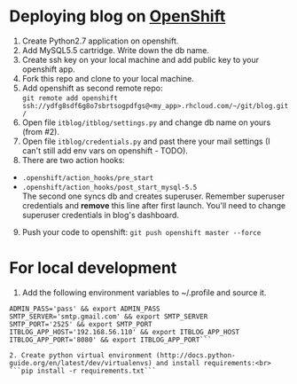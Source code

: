 Deploying blog on [OpenShift](https://www.openshift.com/ "OpenShift")
===========================

1. Create Python2.7 application on openshift.
2. Add MySQL5.5 cartridge. Write down the db name.
3. Create ssh key on your local machine and add public key to your openshift app.
4. Fork this repo and clone to your local machine.
5. Add openshift as second remote repo:<br>
```git remote add openshift ssh://ydfg8sdf6g8o7sbrtsogpdfgs@<my_app>.rhcloud.com/~/git/blog.git/```<br>
6. Open file ```itblog/itblog/settings.py``` and change db name on yours (from #2).
7. Open file ```itblog/credentials.py``` and past there your mail settings (I can't still add env vars on openshift - TODO).
8. There are two action hooks:
 * ```.openshift/action_hooks/pre_start```
 * ```.openshift/action_hooks/post_start_mysql-5.5```<br>
The second one syncs db and creates superuser. Remember superuser credentials and **remove** this line after first launch. You'll need to change superuser credentials in blog's dashboard.
9. Push your code to openshift:
```git push openshift master --force```


For local development
=====================

1. Add the following environment variables to ~/.profile and source it.<br>
```ADMIN_MAIL='admin@gmail.com' && export ADMIN_MAIL
ADMIN_PASS='pass' && export ADMIN_PASS
SMTP_SERVER='smtp.gmail.com' && export SMTP_SERVER
SMTP_PORT='2525' && export SMTP_PORT
ITBLOG_APP_HOST='192.168.56.110' && export ITBLOG_APP_HOST
ITBLOG_APP_PORT='8080' && export ITBLOG_APP_PORT```

2. Create python virtual environment (http://docs.python-guide.org/en/latest/dev/virtualenvs) and install requirements:<br>
```pip install -r requirements.txt```

